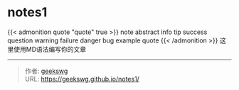 # notes1

{{< admonition quote "quote" true >}}
note abstract info tip success question warning failure danger bug example quote
{{< /admonition >}}
这里使用MD语法编写你的文章
<!--more-->

---

> 作者: [geekswg](https://geekswg.github.io)  
> URL: https://geekswg.github.io/notes1/  

